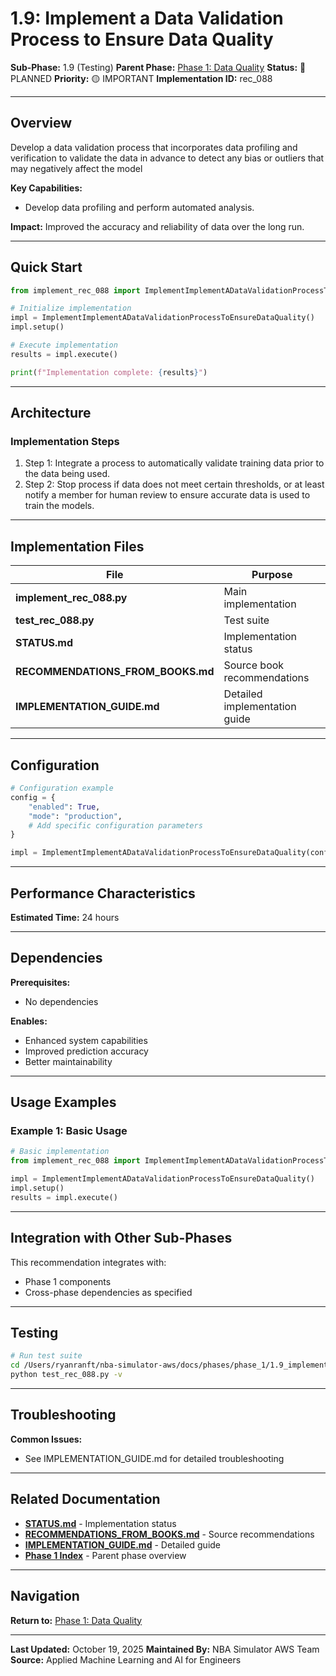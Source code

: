 # 1.9: Implement a Data Validation Process to Ensure Data Quality

**Sub-Phase:** 1.9 (Testing)
**Parent Phase:** [Phase 1: Data Quality](../PHASE_1_INDEX.md)
**Status:** 🔵 PLANNED
**Priority:** 🟡 IMPORTANT
**Implementation ID:** rec_088

---

## Overview

Develop a data validation process that incorporates data profiling and verification to validate the data in advance to detect any bias or outliers that may negatively affect the model

**Key Capabilities:**
- Develop data profiling and perform automated analysis.

**Impact:**
Improved the accuracy and reliability of data over the long run.

---

## Quick Start

```python
from implement_rec_088 import ImplementImplementADataValidationProcessToEnsureDataQuality

# Initialize implementation
impl = ImplementImplementADataValidationProcessToEnsureDataQuality()
impl.setup()

# Execute implementation
results = impl.execute()

print(f"Implementation complete: {results}")
```

---

## Architecture

### Implementation Steps

1. Step 1: Integrate a process to automatically validate training data prior to the data being used.
2. Step 2: Stop process if data does not meet certain thresholds, or at least notify a member for human review to ensure accurate data is used to train the models.

---

## Implementation Files

| File | Purpose |
|------|---------|
| **implement_rec_088.py** | Main implementation |
| **test_rec_088.py** | Test suite |
| **STATUS.md** | Implementation status |
| **RECOMMENDATIONS_FROM_BOOKS.md** | Source book recommendations |
| **IMPLEMENTATION_GUIDE.md** | Detailed implementation guide |

---

## Configuration

```python
# Configuration example
config = {
    "enabled": True,
    "mode": "production",
    # Add specific configuration parameters
}

impl = ImplementImplementADataValidationProcessToEnsureDataQuality(config=config)
```

---

## Performance Characteristics

**Estimated Time:** 24 hours

---

## Dependencies

**Prerequisites:**
- No dependencies

**Enables:**
- Enhanced system capabilities
- Improved prediction accuracy
- Better maintainability

---

## Usage Examples

### Example 1: Basic Usage

```python
# Basic implementation
from implement_rec_088 import ImplementImplementADataValidationProcessToEnsureDataQuality

impl = ImplementImplementADataValidationProcessToEnsureDataQuality()
impl.setup()
results = impl.execute()
```

---

## Integration with Other Sub-Phases

This recommendation integrates with:
- Phase 1 components
- Cross-phase dependencies as specified

---

## Testing

```bash
# Run test suite
cd /Users/ryanranft/nba-simulator-aws/docs/phases/phase_1/1.9_implement_a_data_validation_process_to_ensure_data_quality
python test_rec_088.py -v
```

---

## Troubleshooting

**Common Issues:**
- See IMPLEMENTATION_GUIDE.md for detailed troubleshooting

---

## Related Documentation

- **[STATUS.md](STATUS.md)** - Implementation status
- **[RECOMMENDATIONS_FROM_BOOKS.md](RECOMMENDATIONS_FROM_BOOKS.md)** - Source recommendations
- **[IMPLEMENTATION_GUIDE.md](IMPLEMENTATION_GUIDE.md)** - Detailed guide
- **[Phase 1 Index](../PHASE_1_INDEX.md)** - Parent phase overview

---

## Navigation

**Return to:** [Phase 1: Data Quality](../PHASE_1_INDEX.md)

---

**Last Updated:** October 19, 2025
**Maintained By:** NBA Simulator AWS Team
**Source:** Applied Machine Learning and AI for Engineers

